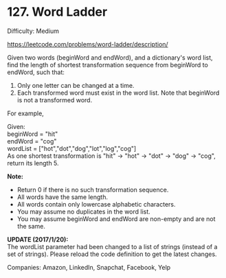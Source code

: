 # 127. Word Ladder

Difficulty: Medium

https://leetcode.com/problems/word-ladder/description/

Given two words (beginWord and endWord), and a dictionary's word list, find the length of shortest transformation sequence from beginWord to endWord, such that:

1. Only one letter can be changed at a time.
2. Each transformed word must exist in the word list. Note that beginWord is not a transformed word.

For example,

Given:  
beginWord = "hit"  
endWord = "cog"  
wordList = ["hot","dot","dog","lot","log","cog"]  
As one shortest transformation is "hit" -> "hot" -> "dot" -> "dog" -> "cog",  
return its length 5.

**Note:**  
* Return 0 if there is no such transformation sequence.
* All words have the same length.
* All words contain only lowercase alphabetic characters.
* You may assume no duplicates in the word list.
* You may assume beginWord and endWord are non-empty and are not the same.

**UPDATE (2017/1/20):**  
The wordList parameter had been changed to a list of strings (instead of a set of strings). Please reload the code definition to get the latest changes.

Companies: Amazon, LinkedIn, Snapchat, Facebook, Yelp
